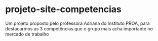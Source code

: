 # projeto-site-competencias
 Um projeto proposto pelo professora Adriana do Instituto PROA, para destacarmos as 3 competências que o grupo mais acha importante no mercado de trabalho
